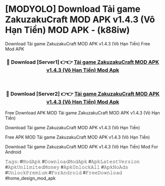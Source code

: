 # [MODYOLO] Download Tải game ZakuzakuCraft MOD APK v1.4.3 (Vô Hạn Tiền) MOD APK - (k88iw)
Download Tải game ZakuzakuCraft MOD APK v1.4.3 (Vô Hạn Tiền) Free Mod APK

<div align="center">
<h3>🔴 Download [Server1] 👉👉 <a href="https://apk-comot.site?title=Tải_game_ZakuzakuCraft_MOD_APK_v1.4.3_(Vô_Hạn_Tiền)">Tải game ZakuzakuCraft MOD APK v1.4.3 (Vô Hạn Tiền) Mod Apk</a></h3><br>

<h3>🔴 Download [Server2] 👉👉 <a href="https://apk-comot.site?title=Tải_game_ZakuzakuCraft_MOD_APK_v1.4.3_(Vô_Hạn_Tiền)">Tải game ZakuzakuCraft MOD APK v1.4.3 (Vô Hạn Tiền) Mod Apk</a></h3>
</div>


Free Download APK MOD Tải game ZakuzakuCraft MOD APK v1.4.3 (Vô Hạn Tiền)

Download Tải game ZakuzakuCraft MOD APK v1.4.3 (Vô Hạn Tiền) 

Free APK MOD Tải game ZakuzakuCraft MOD APK v1.4.3 (Vô Hạn Tiền) 

Download Tải game ZakuzakuCraft MOD APK v1.4.3 (Vô Hạn Tiền) Mod For Android

𝚃𝚊𝚐𝚜: #𝙼𝚘𝚍𝙰𝚙𝚔 #𝙳𝚘𝚠𝚗𝚕𝚘𝚊𝚍𝙼𝚘𝚍𝙰𝚙𝚔 #𝙰𝚙𝚔𝙻𝚊𝚝𝚎𝚜𝚝𝚅𝚎𝚛𝚜𝚒𝚘𝚗 #𝙰𝚙𝚔𝚄𝚗𝚕𝚒𝚖𝚒𝚝𝚎𝚍𝙼𝚘𝚗𝚎𝚢 #𝙰𝚙𝚔𝚄𝚗𝚕𝚘𝚌𝚔𝙰𝚕𝚕 #𝙰𝚙𝚔𝙽𝚘𝙰𝚍𝚜 #𝚄𝚗𝚕𝚘𝚌𝚔𝙿𝚛𝚎𝚖𝚒𝚞𝚖 #𝙵𝚘𝚛𝙰𝚗𝚍𝚛𝚘𝚒𝚍 #𝙵𝚛𝚎𝚎𝙳𝚘𝚠𝚗𝚕𝚘𝚊𝚍 #home_design_mod_apk
